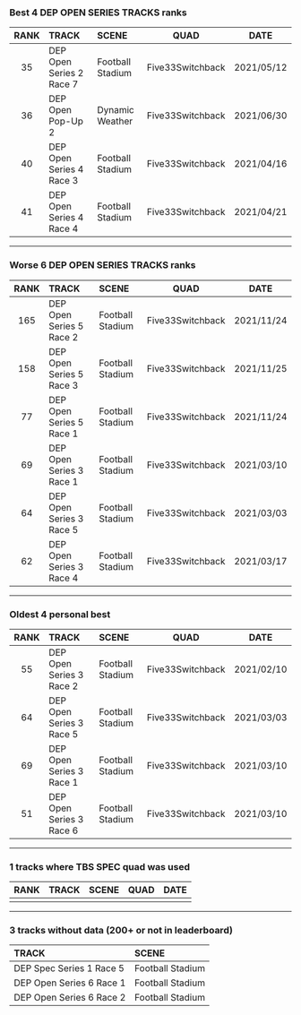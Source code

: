 ### Best 4 DEP OPEN SERIES TRACKS ranks
|RANK|TRACK|SCENE|QUAD|DATE|
|:---:|:---|:---|:---:|:---:|
|35|DEP Open Series 2 Race 7|Football Stadium|Five33Switchback|2021/05/12|
|36|DEP Open Pop-Up 2|Dynamic Weather|Five33Switchback|2021/06/30|
|40|DEP Open Series 4 Race 3|Football Stadium|Five33Switchback|2021/04/16|
|41|DEP Open Series 4 Race 4|Football Stadium|Five33Switchback|2021/04/21|
---
### Worse 6 DEP OPEN SERIES TRACKS ranks
|RANK|TRACK|SCENE|QUAD|DATE|
|:---:|:---|:---|:---:|:---:|
|165|DEP Open Series 5 Race 2|Football Stadium|Five33Switchback|2021/11/24|
|158|DEP Open Series 5 Race 3|Football Stadium|Five33Switchback|2021/11/25|
|77|DEP Open Series 5 Race 1|Football Stadium|Five33Switchback|2021/11/24|
|69|DEP Open Series 3 Race 1|Football Stadium|Five33Switchback|2021/03/10|
|64|DEP Open Series 3 Race 5|Football Stadium|Five33Switchback|2021/03/03|
|62|DEP Open Series 3 Race 4|Football Stadium|Five33Switchback|2021/03/17|
---
### Oldest 4 personal best
|RANK|TRACK|SCENE|QUAD|DATE|
|:---:|:---|:---|:---:|:---:|
|55|DEP Open Series 3 Race 2|Football Stadium|Five33Switchback|2021/02/10|
|64|DEP Open Series 3 Race 5|Football Stadium|Five33Switchback|2021/03/03|
|69|DEP Open Series 3 Race 1|Football Stadium|Five33Switchback|2021/03/10|
|51|DEP Open Series 3 Race 6|Football Stadium|Five33Switchback|2021/03/10|
---
### 1 tracks where TBS SPEC quad was used
|RANK|TRACK|SCENE|QUAD|DATE|
|:---:|:---|:---|:---:|:---:|
||||||
---
### 3 tracks without data (200+ or not in leaderboard)
|TRACK|SCENE|
|:---|:---|
|DEP Spec Series 1 Race 5|Football Stadium|
|DEP Open Series 6 Race 1|Football Stadium|
|DEP Open Series 6 Race 2|Football Stadium|
